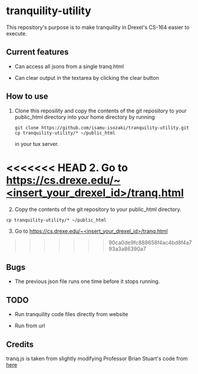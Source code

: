 # tranquility-utility

This repository's purpose is to make tranquility in Drexel's CS-164 easier to execute.

## Current features

- Can access all jsons from a single tranq.html

- Can clear output in the textarea by clicking the clear button

## How to use

1. Clone this reposility and copy the contents of the git repository to your public_html directory into your home directory by running
   
   ```
   git clone https://github.com/isamu-isozaki/tranquility-utility.git
   cp tranquility-utility/* ~/public_html
   ```
   
   in your tux server.

<<<<<<< HEAD
2. Go to https://cs.drexe.edu/~<insert_your_drexel_id>/tranq.html
=======
2.  Copy the contents of the git repository to your public_html directory.

   
   ```
   cp tranquility-utility/* ~/public_html
   ```

3. Go to https://cs.drexe.edu/~<insert_your_drexel_id>/tranq.html
>>>>>>> 90ca0de9fc888658f4ac4bd8f4a793a3a86390a7

## Bugs

- The previous json file runs one time before it stops running.

## TODO

- Run tranquility code files directly from website

- Run from url

## Credits

tranq.js is taken from slightly modifying Professor Brian Stuart's code from [here](https://www.cs.drexel.edu/~bls96/tvm.js)
